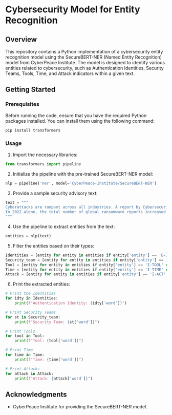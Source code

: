 # Cybersecurity Model for Entity Recognition

## Overview

This repository contains a Python implementation of a cybersecurity entity recognition model using the SecureBERT-NER (Named Entity Recognition) model from CyberPeace Institute. The model is designed to identify various entities related to cybersecurity, such as Authentication Identities, Security Teams, Tools, Time, and Attack indicators within a given text.

## Getting Started

### Prerequisites

Before running the code, ensure that you have the required Python packages installed. You can install them using the following command:

```bash
pip install transformers
```

### Usage

1. Import the necessary libraries:

```python
from transformers import pipeline
```

2. Initialize the pipeline with the pre-trained SecureBERT-NER model:

```python
nlp = pipeline('ner', model='CyberPeace-Institute/SecureBERT-NER')
```

3. Provide a sample security advisory text:

```python
text = """
Cyberattacks are rampant across all industries. A report by Cybersecurity Ventures states that by the end of December 2031, a ransomware attack is expected to target a business every 2 seconds. From WannaCry in 2017 to REvil in 2021, IT enterprises are under immense pressure. With new malware variants discovered each day, businesses need to make sure their endpoints are secure by employing the right security controls
In 2022 alone, the total number of global ransomware reports increased by 80% year-over-year, according to a report by ZScaler. If your business hasn't equipped itself with security controls that can work proactively and prevent evolving cyberattacks, it's high time to enhance your enterprise cybersecurity by downloading Endpoint Central, ManageEngine's UEM solution.
"""
```

4. Use the pipeline to extract entities from the text:

```python
entities = nlp(text)
```

5. Filter the entities based on their types:

```python
Identities = [entity for entity in entities if entity['entity'] == 'B-IDTY' or entity['entity'] == 'I-IDTY']
Security_team = [entity for entity in entities if entity['entity'] == 'I-SECTEAM' or entity['entity'] == 'B-SECTEAM']
Tool = [entity for entity in entities if entity['entity'] == 'I-TOOL' or entity['entity'] == 'B-TOOL']
Time = [entity for entity in entities if entity['entity'] == 'I-TIME' or entity['entity'] == 'B-TIME']
Attack = [entity for entity in entities if entity['entity'] == 'I-ACT' or entity['entity'] == 'B-ACT']
```

6. Print the extracted entities:

```python
# Print the Identities
for idty in Identities:
    print(f"Authentication Identity: {idty['word']}")

# Print Security Teams
for st in Security_team:
    print(f"Security Team: {st['word']}")

# Print Tools
for tool in Tool:
    print(f"Tool: {tool['word']}")

# Print Time
for time in Time:
    print(f"Time: {time['word']}")

# Print Attacks
for attack in Attack:
    print(f"Attack: {attack['word']}")
```

## Acknowledgments

- CyberPeace Institute for providing the SecureBERT-NER model.
